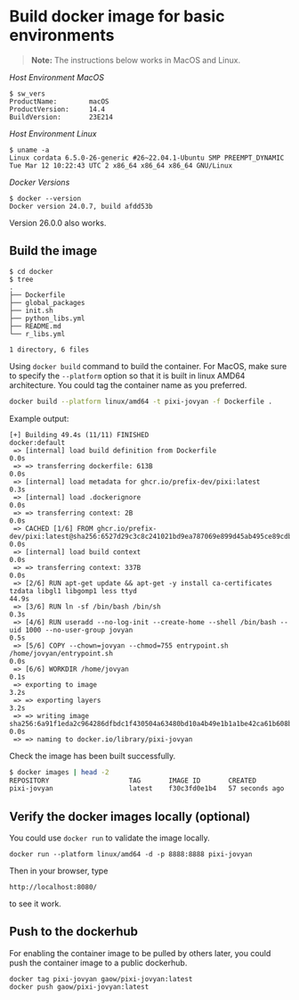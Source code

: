 # Build docker image for basic environments


> **Note:** The instructions below works in MacOS and Linux.

*Host Environment MacOS*
```
$ sw_vers
ProductName:		macOS
ProductVersion:		14.4
BuildVersion:		23E214
```

*Host Environment Linux*

```
$ uname -a
Linux cordata 6.5.0-26-generic #26~22.04.1-Ubuntu SMP PREEMPT_DYNAMIC Tue Mar 12 10:22:43 UTC 2 x86_64 x86_64 x86_64 GNU/Linux
```

*Docker Versions*
```
$ docker --version
Docker version 24.0.7, build afdd53b
```

Version 26.0.0 also works.


## Build the image

```
$ cd docker
$ tree
.
├── Dockerfile
├── global_packages
├── init.sh
├── python_libs.yml
├── README.md
└── r_libs.yml

1 directory, 6 files
```

Using `docker build` command to build the container. For MacOS, make sure to specify the `--platform` option so that it is built in linux AMD64 architecture. You could tag the container name as you preferred.

```bash
docker build --platform linux/amd64 -t pixi-jovyan -f Dockerfile .
```

Example output:
```
[+] Building 49.4s (11/11) FINISHED                                                                                                            docker:default
 => [internal] load build definition from Dockerfile                                                                                                     0.0s
 => => transferring dockerfile: 613B                                                                                                                     0.0s
 => [internal] load metadata for ghcr.io/prefix-dev/pixi:latest                                                                                          0.3s
 => [internal] load .dockerignore                                                                                                                        0.0s
 => => transferring context: 2B                                                                                                                          0.0s
 => CACHED [1/6] FROM ghcr.io/prefix-dev/pixi:latest@sha256:6527d29c3c8c241021bd9ea787069e899d45ab495ce89cdbeabf1b0ab31a0f04                             0.0s
 => [internal] load build context                                                                                                                        0.0s
 => => transferring context: 337B                                                                                                                        0.0s
 => [2/6] RUN apt-get update && apt-get -y install ca-certificates tzdata libgl1 libgomp1 less ttyd                                                     44.9s
 => [3/6] RUN ln -sf /bin/bash /bin/sh                                                                                                                   0.3s 
 => [4/6] RUN useradd --no-log-init --create-home --shell /bin/bash --uid 1000 --no-user-group jovyan                                                    0.5s 
 => [5/6] COPY --chown=jovyan --chmod=755 entrypoint.sh /home/jovyan/entrypoint.sh                                                                       0.0s 
 => [6/6] WORKDIR /home/jovyan                                                                                                                           0.1s 
 => exporting to image                                                                                                                                   3.2s 
 => => exporting layers                                                                                                                                  3.2s 
 => => writing image sha256:6a91f1eda2c964286dfbdc1f430504a63480bd10a4b49e1b1a1be42ca61b608b                                                             0.0s
 => => naming to docker.io/library/pixi-jovyan 
```

Check the image has been built successfully.
```bash
$ docker images | head -2
REPOSITORY                    TAG       IMAGE ID       CREATED              SIZE
pixi-jovyan                   latest    f30c3fd0e1b4   57 seconds ago       384MB
```

## Verify the docker images locally (optional)
You could use `docker run` to validate the image locally.
```
docker run --platform linux/amd64 -d -p 8888:8888 pixi-jovyan
```
Then in your browser, type 

```
http://localhost:8080/
```
to see it work. 

## Push to the dockerhub

For enabling the container image to be pulled by others later, you could push the container image to a public dockerhub.

```
docker tag pixi-jovyan gaow/pixi-jovyan:latest
docker push gaow/pixi-jovyan:latest
```